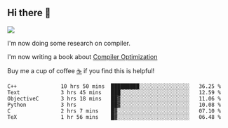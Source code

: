 


<!--
**liusy58/liusy58** is a ✨ _special_ ✨ repository because its `README.md` (this file) appears on your GitHub profile.

Here are some ideas to get you started:

- 🔭 I’m currently working on ...
- 🌱 I’m currently learning ...
- 👯 I’m looking to collaborate on ...
- 🤔 I’m looking for help with ...
- 💬 Ask me about ...
- 📫 How to reach me: ...
- 😄 Pronouns: ...
- ⚡ Fun fact: ...
-->
<!--
![](https://komarev.com/ghpvc/?username=liusy58&color=brightgreen&label=PROFILE+VIEWS)




- 🔭 I’m currently working on my .
- 📫 How to reach me:plz contact me by [email](liusy58@,ail2.sysu.edu.cn) or WeChat(LIUSIYU_58)
- 🏫 I'm an undergraduate in Sun-Yat-sen University majoring in the computer science. Expected to graduate in Spring 2021.
- 👯 I'm now interested in System such as OS, Compiler and Database. 
- 🤔 I’m looking for help with Database System.
-->

## Hi there 👋
![](https://komarev.com/ghpvc/?username=liusy58&color=brightgreen&label=PROFILE+VIEWS)



I'm now doing some research on compiler.

I'm now writing a book about [Compiler Optimization](https://github.com/liusy58/CompilerNotes) 

Buy me a cup of coffee [☕️](https://user-images.githubusercontent.com/45984215/202376581-4837a283-4812-4063-82bc-cc9c3101d3a5.jpg) if you find this is helpful!


 <!--START_SECTION:waka-->

```text
C++              10 hrs 50 mins  █████████░░░░░░░░░░░░░░░░   36.25 %
Text             3 hrs 45 mins   ███░░░░░░░░░░░░░░░░░░░░░░   12.59 %
ObjectiveC       3 hrs 18 mins   ██▓░░░░░░░░░░░░░░░░░░░░░░   11.06 %
Python           3 hrs           ██▓░░░░░░░░░░░░░░░░░░░░░░   10.08 %
C                2 hrs 7 mins    █▓░░░░░░░░░░░░░░░░░░░░░░░   07.10 %
TeX              1 hr 56 mins    █▓░░░░░░░░░░░░░░░░░░░░░░░   06.48 %
```

<!--END_SECTION:waka-->
